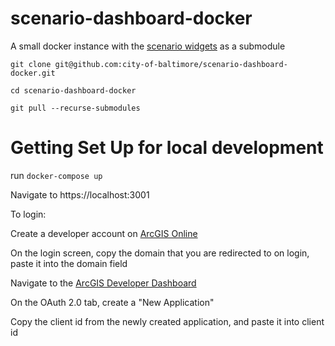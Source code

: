 # scenario-dashboard-docker
A small docker instance with the [scenario widgets](https://github.com/city-of-baltimore/scenario-dashboard-widgets) as a submodule

`git clone git@github.com:city-of-baltimore/scenario-dashboard-docker.git`

`cd scenario-dashboard-docker`

`git pull --recurse-submodules`

# Getting Set Up for local development

run `docker-compose up`

Navigate to https://localhost:3001

To login:

Create a developer account on [ArcGIS Online](https://arcgis.com)

On the login screen, copy the domain that you are redirected to on login, paste it into the domain field

Navigate to the [ArcGIS Developer Dashboard](https://developers.arcgis.com/dashboard)

On the OAuth 2.0 tab, create a "New Application"

Copy the client id from the newly created application, and paste it into client id

